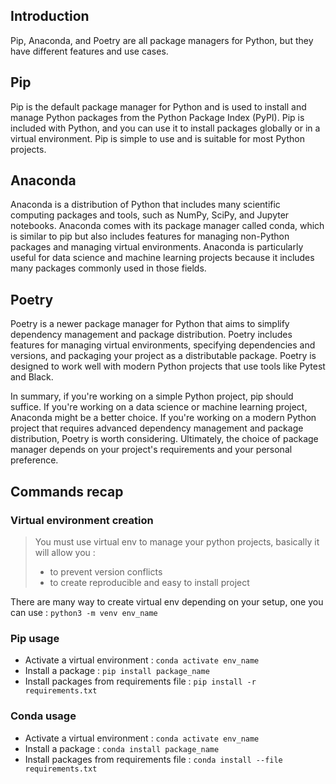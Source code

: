 ## Introduction

Pip, Anaconda, and Poetry are all package managers for Python, but they have different features and use cases.

## Pip
Pip is the default package manager for Python and is used to install and manage Python packages from the Python Package Index (PyPI). Pip is included with Python, and you can use it to install packages globally or in a virtual environment. Pip is simple to use and is suitable for most Python projects.

## Anaconda
Anaconda is a distribution of Python that includes many scientific computing packages and tools, such as NumPy, SciPy, and Jupyter notebooks. Anaconda comes with its package manager called conda, which is similar to pip but also includes features for managing non-Python packages and managing virtual environments. Anaconda is particularly useful for data science and machine learning projects because it includes many packages commonly used in those fields.

## Poetry
Poetry is a newer package manager for Python that aims to simplify dependency management and package distribution. Poetry includes features for managing virtual environments, specifying dependencies and versions, and packaging your project as a distributable package. Poetry is designed to work well with modern Python projects that use tools like Pytest and Black.


In summary, if you're working on a simple Python project, pip should suffice. If you're working on a data science or machine learning project, Anaconda might be a better choice. If you're working on a modern Python project that requires advanced dependency management and package distribution, Poetry is worth considering. Ultimately, the choice of package manager depends on your project's requirements and your personal preference.

## Commands recap

### Virtual environment creation
> You must use virtual env to manage your python projects, basically it will allow you : 
> * to prevent version conflicts
> * to create reproducible and easy to install project

There are many way to create virtual env depending on your setup, one you can use : `python3 -m venv env_name`

### Pip usage
* Activate a virtual environment : `conda activate env_name`
* Install a package : `pip install package_name`
* Install packages from requirements file : `pip install -r requirements.txt`


### Conda usage
* Activate a virtual environment : `conda activate env_name`
* Install a package : `conda install package_name`
* Install packages from requirements file : `conda install --file requirements.txt`



